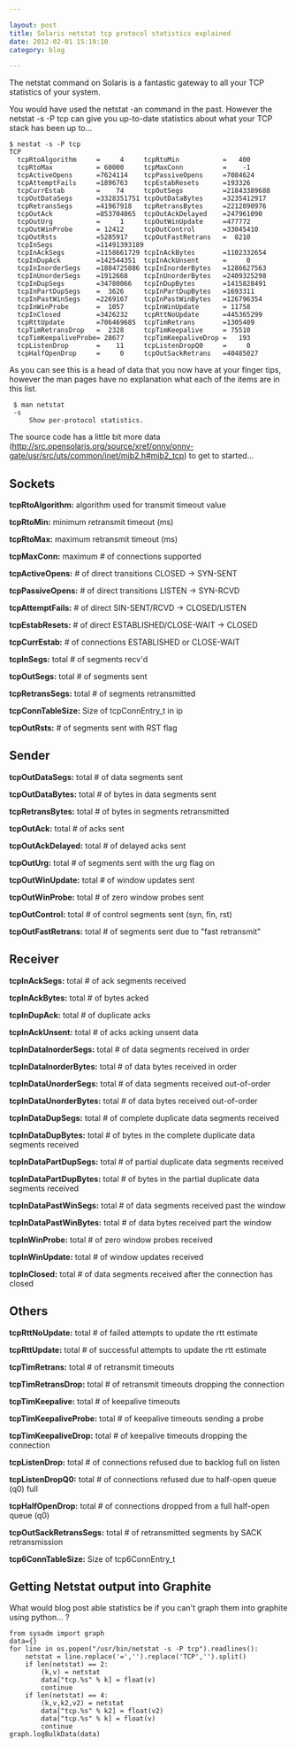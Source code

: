 ```yaml
---

layout: post
title: Solaris netstat tcp protocol statistics explained
date: 2012-02-01 15:19:10
category: blog

---
```


The netstat command on Solaris is a fantastic gateway to all your TCP statistics of your system.

You would have used the netstat -an command in the past.
However the netstat -s -P tcp can give you up-to-date statistics about what your TCP stack has been up to...

    $ nestat -s -P tcp
    TCP
      tcpRtoAlgorithm     =     4     tcpRtoMin           =   400
      tcpRtoMax           = 60000     tcpMaxConn          =    -1
      tcpActiveOpens      =7624114    tcpPassiveOpens     =7084624
      tcpAttemptFails     =1896763    tcpEstabResets      =193326
      tcpCurrEstab        =    74     tcpOutSegs          =21843389688
      tcpOutDataSegs      =3328351751 tcpOutDataBytes     =3235412917
      tcpRetransSegs      =41967918   tcpRetransBytes     =2212890976
      tcpOutAck           =853704065  tcpOutAckDelayed    =247961090
      tcpOutUrg           =     1     tcpOutWinUpdate     =477772
      tcpOutWinProbe      = 12412     tcpOutControl       =33045410
      tcpOutRsts          =5285917    tcpOutFastRetrans   =  8210
      tcpInSegs           =11491393189
      tcpInAckSegs        =1158661729 tcpInAckBytes       =1102332654
      tcpInDupAck         =142544351  tcpInAckUnsent      =     0
      tcpInInorderSegs    =1884725886 tcpInInorderBytes   =1286627563
      tcpInUnorderSegs    =1912668    tcpInUnorderBytes   =2409325298
      tcpInDupSegs        =34780066   tcpInDupBytes       =1415828491
      tcpInPartDupSegs    =  3626     tcpInPartDupBytes   =1693311
      tcpInPastWinSegs    =2269167    tcpInPastWinBytes   =126796354
      tcpInWinProbe       =  1057     tcpInWinUpdate      = 11758
      tcpInClosed         =3426232    tcpRttNoUpdate      =445365299
      tcpRttUpdate        =706469685  tcpTimRetrans       =1305409
      tcpTimRetransDrop   =  2328     tcpTimKeepalive     = 75510
      tcpTimKeepaliveProbe= 28677     tcpTimKeepaliveDrop =   193
      tcpListenDrop       =    11     tcpListenDropQ0     =     0
      tcpHalfOpenDrop     =     0     tcpOutSackRetrans   =40485027
	  
As you can see this is a head of data that you now have at your finger tips, however the man pages have no explanation what each of the items are in this list.

     $ man netstat
     -s
         Show per-protocol statistics.

The source code has a little bit more data (http://src.opensolaris.org/source/xref/onnv/onnv-gate/usr/src/uts/common/inet/mib2.h#mib2_tcp) to get to started...

Sockets
-------

__tcpRtoAlgorithm:__ algorithm used for transmit timeout value

__tcpRtoMin:__ minimum retransmit timeout (ms)

__tcpRtoMax:__ maximum retransmit timeout (ms)

__tcpMaxConn:__ maximum # of connections supported

__tcpActiveOpens:__ # of direct transitions CLOSED -> SYN-SENT

__tcpPassiveOpens:__ # of direct transitions LISTEN -> SYN-RCVD

__tcpAttemptFails:__ # of direct SIN-SENT/RCVD -> CLOSED/LISTEN

__tcpEstabResets:__ # of direct ESTABLISHED/CLOSE-WAIT -> CLOSED

__tcpCurrEstab:__ # of connections ESTABLISHED or CLOSE-WAIT

__tcpInSegs:__ total # of segments recv'd

__tcpOutSegs:__ total # of segments sent

__tcpRetransSegs:__ total # of segments retransmitted

__tcpConnTableSize:__ Size of tcpConnEntry_t in ip

__tcpOutRsts:__ # of segments sent with RST flag

Sender
------

__tcpOutDataSegs:__ total # of data segments sent

__tcpOutDataBytes:__ total # of bytes in data segments sent

__tcpRetransBytes:__ total # of bytes in segments retransmitted

__tcpOutAck:__ total # of acks sent

__tcpOutAckDelayed:__ total # of delayed acks sent

__tcpOutUrg:__ total # of segments sent with the urg flag on

__tcpOutWinUpdate:__ total # of window updates sent

__tcpOutWinProbe:__ total # of zero window probes sent

__tcpOutControl:__ total # of control segments sent (syn, fin, rst)

__tcpOutFastRetrans:__ total # of segments sent due to "fast retransmit"


Receiver
---------

__tcpInAckSegs:__ total # of ack segments received

__tcpInAckBytes:__ total # of bytes acked

__tcpInDupAck:__ total # of duplicate acks

__tcpInAckUnsent:__ total # of acks acking unsent data

__tcpInDataInorderSegs:__ total # of data segments received in order

__tcpInDataInorderBytes:__ total # of data bytes received in order

__tcpInDataUnorderSegs:__ total # of data segments received out-of-order

__tcpInDataUnorderBytes:__ total # of data bytes received out-of-order

__tcpInDataDupSegs:__ total # of complete duplicate data segments received

__tcpInDataDupBytes:__ total # of bytes in the complete duplicate data segments received

__tcpInDataPartDupSegs:__ total # of partial duplicate data segments received

__tcpInDataPartDupBytes:__ total # of bytes in the partial duplicate data segments received

__tcpInDataPastWinSegs:__ total # of data segments received past the window

__tcpInDataPastWinBytes:__ total # of data bytes received part the window

__tcpInWinProbe:__ total # of zero window probes received

__tcpInWinUpdate:__ total # of window updates received

__tcpInClosed:__ total # of data segments received after the connection has closed

Others
-------

__tcpRttNoUpdate:__ total # of failed attempts to update the rtt estimate

__tcpRttUpdate:__ total # of successful attempts to update the rtt estimate

__tcpTimRetrans:__ total # of retransmit timeouts

__tcpTimRetransDrop:__ total # of retransmit timeouts dropping the connection

__tcpTimKeepalive:__ total # of keepalive timeouts

__tcpTimKeepaliveProbe:__ total # of keepalive timeouts sending a probe

__tcpTimKeepaliveDrop:__ total # of keepalive timeouts dropping the connection

__tcpListenDrop:__ total # of connections refused due to backlog full on listen

__tcpListenDropQ0:__ total # of connections refused due to half-open queue (q0) full

__tcpHalfOpenDrop:__ total # of connections dropped from a full half-open queue (q0)

__tcpOutSackRetransSegs:__ total # of retransmitted segments by SACK retransmission

__tcp6ConnTableSize:__ Size of tcp6ConnEntry_t


Getting Netstat output into Graphite
-------------------------------------

What would blog post able statistics be if you can't graph them into graphite using python... ?


    from sysadm import graph
    data={}
    for line in os.popen("/usr/bin/netstat -s -P tcp").readlines():
        netstat = line.replace('=','').replace('TCP','').split()
        if len(netstat) == 2:
            (k,v) = netstat
            data["tcp.%s" % k] = float(v)
            continue
        if len(netstat) == 4:
            (k,v,k2,v2) = netstat
            data["tcp.%s" % k2] = float(v2)
            data["tcp.%s" % k] = float(v)
            continue
    graph.logBulkData(data)
